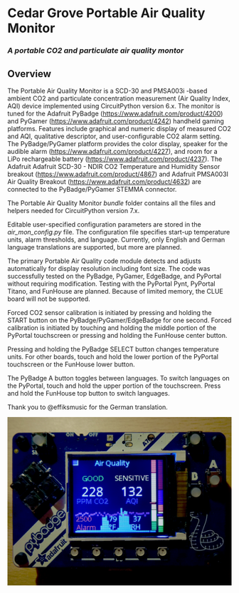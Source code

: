 # Cedar Grove Portable Air Quality Monitor

### _A portable CO2 and particulate air quality montor_

## Overview

The Portable Air Quality Monitor is a SCD-30 and PMSA003i -based ambient CO2 and particulate concentration measurement (Air Quality Index, AQI) device implemented using CircuitPython version 6.x. The monitor is tuned for the Adafruit PyBadge (https://www.adafruit.com/product/4200) and PyGamer (https://www.adafruit.com/product/4242) handheld gaming platforms. Features include graphical and numeric display of measured CO2 and AQI, qualitative descriptor, and user-configurable CO2 alarm setting. The PyBadge/PyGamer platform provides the color display, speaker for the audible alarm (https://www.adafruit.com/product/4227), and room for a LiPo rechargeable battery (https://www.adafruit.com/product/4237). The Adafruit Adafruit SCD-30 - NDIR CO2 Temperature and Humidity Sensor breakout (https://www.adafruit.com/product/4867) and Adafruit PMSA003I Air Quality Breakout (https://www.adafruit.com/product/4632) are connected to the PyBadge/PyGamer STEMMA connector.

The Portable Air Quality Monitor _bundle_ folder contains all the files and helpers needed for CircuitPython version 7.x.

Editable user-specified configuration parameters are stored in the _air_mon_config.py_ file. The configuration file specifies start-up temperature units, alarm thresholds, and language. Currently, only English and German language translations are supported, but more are planned.

The primary Portable Air Quality code module detects and adjusts automatically for display resolution including font size. The code was successfully tested on the PyBadge, PyGamer, EdgeBadge,  and PyPortal without requiring modification. Testing with the PyPortal Pynt, PyPortal Titano, and FunHouse are planned. Because of limited memory, the CLUE board will not be supported.

Forced CO2 sensor calibration is initiated by pressing and holding the START button on the PyBadge/PyGamer/EdgeBadge for one second. Forced calibration is initiated by touching and holding the middle portion of the PyPortal touchscreen or pressing and holding the FunHouse center button.

Pressing and holding the PyBadge SELECT button changes temperature units. For other boards, touch and hold the lower portion of the PyPortal touchscreen or the FunHouse lower button.

The PyBadge A button toggles between languages. To switch languages on the PyPortal, touch and hold the upper portion of the touchscreen. Press and hold the FunHouse top button to switch languages.

Thank you to @effiksmusic for the German translation.

![Image of Module](https://github.com/CedarGroveStudios/Portable_Air_Quality/blob/main/photos_and_graphics/DSC06364.JPG)
